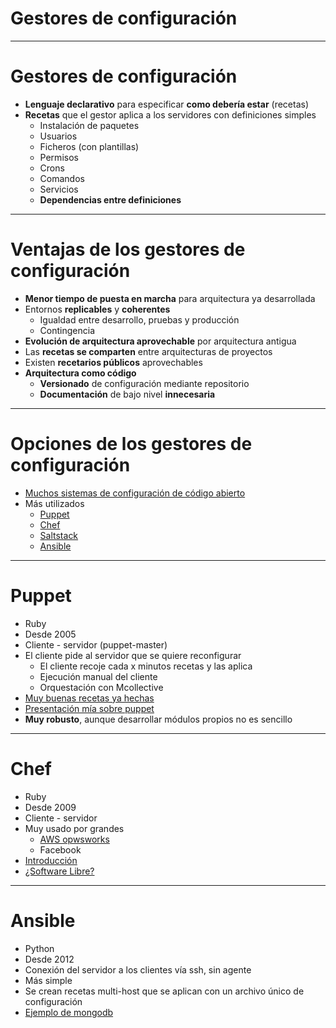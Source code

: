 # Gestores de configuración

---
# Gestores de configuración

* **Lenguaje declarativo** para especificar **como debería estar** (recetas)
* **Recetas** que el gestor aplica a los servidores con definiciones simples
    * Instalación de paquetes
    * Usuarios
    * Ficheros (con plantillas)
    * Permisos
    * Crons
    * Comandos
    * Servicios
    * **Dependencias entre definiciones**
        
---

# Ventajas de los gestores de configuración

* **Menor tiempo de puesta en marcha** para arquitectura ya desarrollada
* Entornos **replicables** y **coherentes**
    * Igualdad entre desarrollo, pruebas y producción
    * Contingencia
* **Evolución de arquitectura aprovechable** por arquitectura antigua
* Las **recetas se comparten** entre arquitecturas de proyectos
* Existen **recetarios públicos** aprovechables
* **Arquitectura como código**
    * **Versionado** de configuración mediante repositorio
    * **Documentación** de bajo nivel **innecesaria**
    
---

# Opciones de los gestores de configuración

* [Muchos sistemas de configuración de código abierto](http://en.wikipedia.org/wiki/Comparison_of_open-source_configuration_management_software)
* Más utilizados
    * [Puppet](http://puppetlabs.com/)
    * [Chef](https://www.getchef.com/)
    * [Saltstack](http://www.saltstack.com/)
    * [Ansible](http://en.wikipedia.org/wiki/Ansible_(software))

---

# Puppet

* Ruby
* Desde 2005
* Cliente - servidor (puppet-master)
* El cliente pide al servidor que se quiere reconfigurar
    * El cliente recoje cada x minutos recetas y las aplica
    * Ejecución manual del cliente
    * Orquestación con Mcollective
* [Muy buenas recetas ya hechas](https://forge.puppetlabs.com)
* [Presentación mía sobre puppet](https://speakerdeck.com/creantbits/puppet-labs)
* **Muy robusto**, aunque desarrollar módulos propios no es sencillo

---        

# Chef

* Ruby
* Desde 2009 
* Cliente - servidor
* Muy usado por grandes 
    * [AWS opwsworks](http://aws.amazon.com/es/opsworks/)
    * Facebook
* [Introducción](https://docs.getchef.com/chef_overview.html)
* [¿Software Libre?](https://coderanger.net/chef-open-source)


---

# Ansible

* Python
* Desde 2012
* Conexión del servidor a los clientes vía ssh, sin agente
* Más simple
* Se crean recetas multi-host que se aplican con un archivo único de configuración
* [Ejemplo de mongodb](https://github.com/ansible/ansible-examples/tree/master/mongodb )
        
